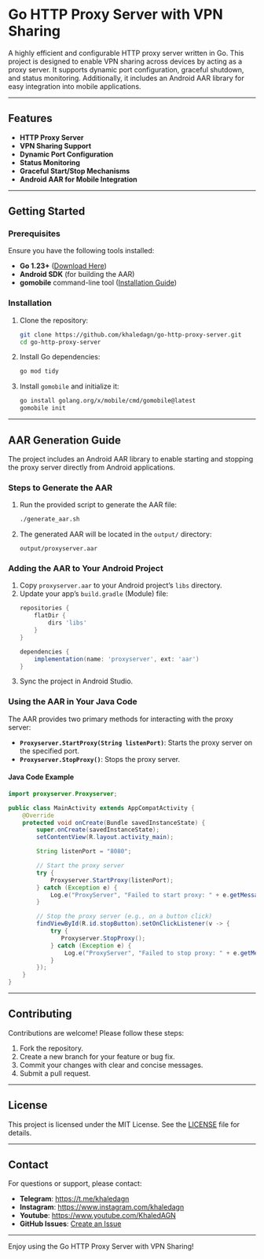 # Go HTTP Proxy Server with VPN Sharing

A highly efficient and configurable HTTP proxy server written in Go. This project is designed to enable VPN sharing across devices by acting as a proxy server. It supports dynamic port configuration, graceful shutdown, and status monitoring. Additionally, it includes an Android AAR library for easy integration into mobile applications.

---

## Features

- **HTTP Proxy Server**
- **VPN Sharing Support**
- **Dynamic Port Configuration**
- **Status Monitoring**
- **Graceful Start/Stop Mechanisms**
- **Android AAR for Mobile Integration**

---

## Getting Started

### Prerequisites

Ensure you have the following tools installed:

- **Go 1.23+** ([Download Here](https://go.dev/dl/))
- **Android SDK** (for building the AAR)
- **gomobile** command-line tool ([Installation Guide](https://pkg.go.dev/golang.org/x/mobile/cmd/gomobile))

### Installation

1. Clone the repository:
   ```bash
   git clone https://github.com/khaledagn/go-http-proxy-server.git
   cd go-http-proxy-server
   ```

2. Install Go dependencies:
   ```bash
   go mod tidy
   ```

3. Install `gomobile` and initialize it:
   ```bash
   go install golang.org/x/mobile/cmd/gomobile@latest
   gomobile init
   ```

---

## AAR Generation Guide

The project includes an Android AAR library to enable starting and stopping the proxy server directly from Android applications.

### Steps to Generate the AAR

1. Run the provided script to generate the AAR file:
   ```bash
   ./generate_aar.sh
   ```

2. The generated AAR will be located in the `output/` directory:
   ```
   output/proxyserver.aar
   ```

### Adding the AAR to Your Android Project

1. Copy `proxyserver.aar` to your Android project’s `libs` directory.
2. Update your app’s `build.gradle` (Module) file:
   ```gradle
   repositories {
       flatDir {
           dirs 'libs'
       }
   }

   dependencies {
       implementation(name: 'proxyserver', ext: 'aar')
   }
   ```
3. Sync the project in Android Studio.

### Using the AAR in Your Java Code

The AAR provides two primary methods for interacting with the proxy server:

- **`Proxyserver.StartProxy(String listenPort)`**: Starts the proxy server on the specified port.
- **`Proxyserver.StopProxy()`**: Stops the proxy server.

#### Java Code Example

```java
import proxyserver.Proxyserver;

public class MainActivity extends AppCompatActivity {
    @Override
    protected void onCreate(Bundle savedInstanceState) {
        super.onCreate(savedInstanceState);
        setContentView(R.layout.activity_main);

        String listenPort = "8080";

        // Start the proxy server
        try {
            Proxyserver.StartProxy(listenPort);
        } catch (Exception e) {
            Log.e("ProxyServer", "Failed to start proxy: " + e.getMessage());
        }

        // Stop the proxy server (e.g., on a button click)
        findViewById(R.id.stopButton).setOnClickListener(v -> {
            try {
               Proxyserver.StopProxy();
            } catch (Exception e) {
                Log.e("ProxyServer", "Failed to stop proxy: " + e.getMessage());
            }
        });
    }
}
```

---

## Contributing

Contributions are welcome! Please follow these steps:

1. Fork the repository.
2. Create a new branch for your feature or bug fix.
3. Commit your changes with clear and concise messages.
4. Submit a pull request.

---

## License

This project is licensed under the MIT License. See the [LICENSE](LICENSE) file for details.

---

## Contact

For questions or support, please contact:

- **Telegram**: https://t.me/khaledagn
- **Instagram**: https://www.instagram.com/khaledagn
- **Youtube**: https://www.youtube.com/KhaledAGN
- **GitHub Issues**: [Create an Issue](https://github.com/khaledagn/go-http-proxy-server/issues)

---

Enjoy using the Go HTTP Proxy Server with VPN Sharing!